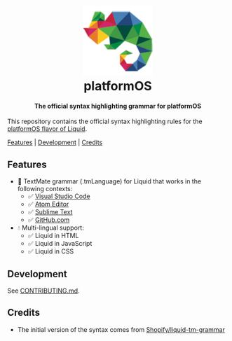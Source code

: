 <h1 align="center" style="position: relative;" >
  <br>
    <img src="https://github.com/Platform-OS/liquid-tm-grammar/blob/master/images/pos.jpg?raw=true" alt="logo" width="160" height="160">
  <br>
  platformOS
  <br>
</h1>

<h4 align="center">The official syntax highlighting grammar for platformOS</h4>

This repository contains the official syntax highlighting rules for the [platformOS flavor of Liquid](https://documentation.platformos.com/api-reference/liquid/introduction).

[Features](#features) | [Development](#development) | [Credits](#credits)

## Features

- 🎨 TextMate grammar (.tmLanguage) for Liquid that works in the following contexts:
  - ✅ [Visual Studio Code](https://code.visualstudio.com/api/language-extensions/syntax-highlight-guide#textmate-grammars)
  - ✅ [Atom Editor](https://flight-manual.atom.io/hacking-atom/sections/creating-a-legacy-textmate-grammar/)
  - ✅ [Sublime Text](https://www.sublimetext.com/docs/scope_naming.html)
  - ✅ [GitHub.com](https://github.com/GitHub/linguist)
- 💧 Multi-lingual support:
  - ✅ Liquid in HTML
  - ✅ Liquid in JavaScript
  - ✅ Liquid in CSS

## Development

See [CONTRIBUTING.md](./CONTRIBUTING.md).

## Credits

- The initial version of the syntax comes from [Shopify/liquid-tm-grammar](https://github.com/Shopify/liquid-tm-grammar)
